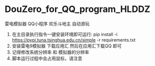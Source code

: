 # DouZero_for_QQ_program_HLDDZ
雷电模拟器 QQ小程序 欢乐斗地主 自动游玩

1. 在主目录执行指令一键安装环境即可运行: pip install -i https://pypi.tuna.tsinghua.edu.cn/simple -r requirements.txt
2. 安装雷电9模拟器 下载应用汇 然后在应用汇下载QQ 即可
3. 记得修改系统分辨率 和 模拟器的分辨率
4. 脚本运行过程中会占用鼠标，请注意
